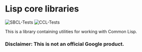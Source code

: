 # Lisp core libraries

![SBCL-Tests](https://github.com/qitab/ace.core/workflows/SBCL-Tests/badge.svg)
![CCL-Tests](https://github.com/qitab/ace.core/workflows/CCL-Tests/badge.svg)

This is a library containing utilities for working with Common Lisp.

### Disclaimer: This is not an official Google product.
